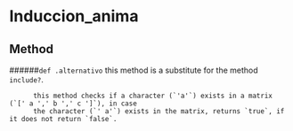 # Induccion_anima

## Method

######`def .alternativo`
          this method is a substitute for the method `include?`.

          this method checks if a character (`'a'`) exists in a matrix (`[' a ',' b ',' c ']`), in case
          the character (`' a'`) exists in the matrix, returns `true`, if it does not return `false`.
